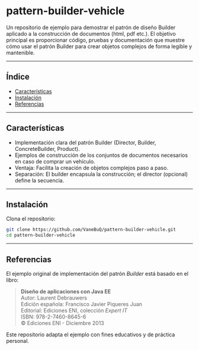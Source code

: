 # pattern-builder-vehicle

Un repositorio de ejemplo para demostrar el patrón de diseño Builder aplicado a la construcción de documentos (html, pdf etc.). El objetivo principal es proporcionar código, pruebas y documentación que muestre cómo usar el patrón Builder para crear objetos complejos de forma legible y mantenible.

---

## Índice

- [Características](#características)
- [Instalación](#instalación)
- [Referencias](#referencias)



---

## Características

- Implementación clara del patrón Builder (Director, Builder, ConcreteBuilder, Product).
- Ejemplos de construcción de los conjuntos de documentos necesarios en caso de comprar un vehículo.
- Ventaja: Facilita la creación de objetos complejos paso a paso.
- Separación: El builder encapsula la construcción; el director (opcional) define la secuencia.

---

## Instalación

Clona el repositorio:

```bash
git clone https://github.com/VaneBuQ/pattern-builder-vehicle.git
cd pattern-builder-vehicle
```

---

## Referencias

El ejemplo original de implementación del patrón *Builder* está basado en el libro:

> **Diseño de aplicaciones con Java EE**  
> Autor: Laurent Debrauwers  
> Edición española: Francisco Javier Piqueres Juan  
> Editorial: Ediciones ENI, colección *Expert IT*  
> ISBN: 978-2-7460-8645-6  
> © Ediciones ENI - Diciembre 2013

Este repositorio adapta el ejemplo con fines educativos y de práctica personal.
